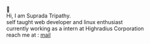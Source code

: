 👏
<br />
Hi, I am Suprada Tripathy. <br/>
self taught web developer and linux enthusiast <br />
currently working as a intern at Highradius Corporation <br/>
reach me at : [mail](supradatripathy789@gmail.com)
